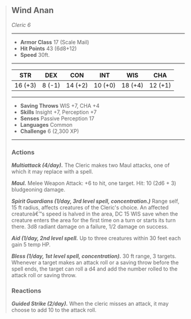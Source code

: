 > ## Wind Anan
>*Cleric 6*
> ___
> - **Armor Class** 17 (Scale Mail)
> - **Hit Points** 43 (6d8+12)
> - **Speed** 30ft.
>___
>|STR|DEX|CON|INT|WIS|CHA|
>|:---:|:---:|:---:|:---:|:---:|:---:|
>|16 (+3)|8 (-1)|14 (+2)|10 (+0)|18 (+4)|12 (+1)|
>___
> - **Saving Throws** WIS +7, CHA +4
> - **Skills** Insight +7, Perception +7
> - **Senses** Passive Perception 17
> - **Languages** Common
> - **Challenge** 6 (2,300 XP)
> ___
>
>
> ### Actions
> ***Multiattack (4/day).*** The Cleric makes two Maul attacks, one of which it may replace with a spell.
>
> ***Maul.*** Melee Weapon Attack: +6 to hit, one target. Hit: 10 (2d6 + 3) bludgeoning damage.
>
> ***Spirit Guardians (1/day, 3rd level spell, concentration.)*** Range self, 15 ft radius, affects creatures of the Cleric's choice. An affected creatureâ€™s speed is halved in the area, DC 15 WIS save when the creature enters the area for the first time on a turn or starts its turn there. 3d8 radiant damage on a failure, 1/2 damage on success.
>
> ***Aid (1/day, 2nd level spell.*** Up to three creatures within 30 feet each gain 5 temp HP.
>
> ***Bless (1/day, 1st level spell, concentration).*** 30 ft range, 3 targets. Whenever a target makes an attack roll or a saving throw before the spell ends, the target can roll a d4 and add the number rolled to the attack roll or saving throw.
> ### Reactions
> ***Guided Strike (2/day).*** When the cleric misses an attack, it may choose to add 10 to the attack roll.
>